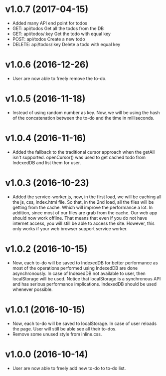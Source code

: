 v1.0.7 (2017-04-15)
======

* Added many API end point for todos
* GET:    api/todos      Get all the todos from the DB
* GET:    api/todos/:key Get the todo with equal key
* POST:   api/todos      Create a new todo
* DELETE: api/todos/:key Delete a todo with equal key

v1.0.6 (2016-12-26)
======

* User are now able to freely remove the to-do.

v1.0.5 (2016-11-18)
======

* Instead of using random number as key. Now, we will be using the hash of the concatenation between the to-do and the time in milliseconds.

v1.0.4 (2016-11-16)
======

* Added the fallback to the traditional cursor approach when the getAll isn't supported. openCursor() was used to get cached todo from IndexedDB and list them for user.

v1.0.3 (2016-10-23)
======

* Added the service-worker.js, now, in the first load, we will be caching all the js, css, index.html file. So that, in the 2nd load, all the files will be getting from the cache. Which will improve the performance a lot. In addition, since most of our files are grab from the cache. Our web app should now work offline. That means that even if you do not have internet access, you will still be able to access the site. However, this only works if your web browser support service worker.

v1.0.2 (2016-10-15)
======

* Now, each to-do will be saved to IndexedDB for better performance as most of the operations performed using IndexedDB are done asynchronously. In case of IndexedDB not available to user, then localStorage will be used. Notice that localStorage is a synchronous API and has serious performance implications. IndexedDB should be used whenever possible.

v1.0.1 (2016-10-15)
======

* Now, each to-do will be saved to localStorage. In case of user reloads the page. User will still be able see all their to-dos.
* Remove some unused style from inline.css.

v1.0.0 (2016-10-14)
======

* User are now able to freely add new to-do to to-do list.